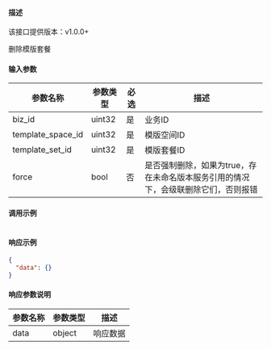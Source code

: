#### 描述

该接口提供版本：v1.0.0+

删除模版套餐

#### 输入参数

| 参数名称          | 参数类型 | 必选 | 描述       |
| ----------------- | -------- | ---- | ---------- |
| biz_id            | uint32   | 是   | 业务ID     |
| template_space_id | uint32   | 是   | 模版空间ID |
| template_set_id   | uint32   | 是   | 模版套餐ID |
| force             | bool     | 否   | 是否强制删除，如果为true，存在未命名版本服务引用的情况下，会级联删除它们，否则报错 |

#### 调用示例

```json

```

#### 响应示例

```json
{
  "data": {}
}
```

#### 响应参数说明

| 参数名称 | 参数类型 | 描述     |
| -------- | -------- | -------- |
| data     | object   | 响应数据 |
